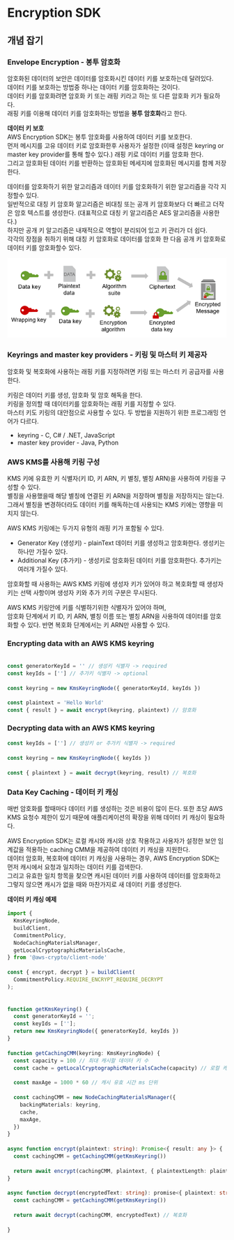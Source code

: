 # Encryption SDK

## 개념 잡기

### Envelope Encryption - 봉투 암호화

암호화된 데이터의 보안은 데이터를 암호화시킨 데이터 키를 보호하는데 달려있다.     
데이터 키를 보호하는 방법중 하나는 데이터 키를 암호화하는 것이다.       
데이터 키를 암호화려면 암호화 키 또는 래핑 키라고 하는 또 다른 암호화 키가 필요하다.       
래핑 키를 이용해 데이터 키를 암호화하는 방법을 **봉투 암호화**라고 한다.

**데이터 키 보호**        
AWS Encryption SDK는 봉투 암호화를 사용하여 데이터 키를 보호한다.       
먼저 메시지를 고유 데이터 키로 암호화한후 사용자가 설정한 (이때 설정은 keyring or master key provider를 통해 할수 있다.) 래핑 키로 데이터 키를 암호화 한다.        
그리고 암호화된 데이터 키를 반환하는 암호화된 메세지에 암호화된 메시지를 함께 저장한다.

데이터를 암호화하기 위한 알고리즘과 데이터 키를 암호화하기 위한 알고리즘을 각각 지정할수 있다.       
일반적으로 대칭 키 암호화 알고리즘은 비대칭 또는 공개 키 암호화보다 더 빠르고 더작은 암호 텍스트를 생성한다. (대표적으로 대칭 키 알고리즘은 AES 알고리즘을 사용한다.)       
하지만 공개 키 알고리즘은 내재적으로 역할이 분리되어 있고 키 관리가 더 쉽다.         
각각의 장점을 취하기 위해 대칭 키 암호화로 데이터를 암호화 한 다음 공개 키 암호화로 데이터 키를 암호화할수 있다.
<center><img src="envelope-encryption-70.png"></center>

### Keyrings and master key providers - 키링 및 마스터 키 제공자

암호화 및 복호화에 사용하는 래핑 키를 지정하려면 키링 또는 마스터 키 공급자를 사용한다.

키링은 데이터 키를 생성, 암호화 및 암호 해독을 한다.     
키링을 정의할 때 데이터키를 암호화하는 래핑 키를 지정할 수 있다.       
마스터 키도 키링의 대안점으로 사용할 수 있다.
두 방법을 지원하기 위한 프로그래밍 언어가 다르다.

- keyring - C, C# / .NET, JavaScript
- master key provider - Java, Python

### AWS KMS를 사용해 키링 구성

KMS 키에 유효한 키 식별자(키 ID, 키 ARN, 키 별칭, 별칭 ARN)을 사용하여 키링을 구성할 수 있다.      
별칭을 사용했을때 해당 별칭에 연결된 키 ARN을 저장하며 별칭을 저장하지는 않는다.      
그래서 별칭을 변경하더라도 데이터 키를 해독하는데 사용되는 KMS 키에는 영향을 미치지 않는다.   

AWS KMS 키링에는 두가지 유형의 래핑 키가 포함될 수 있다.
- Generator Key (생성키) - plainText 데이터 키를 생성하고 암호화한다. 생성키는 하나만 가질수 있다.
- Additional Key (추가키) - 생성키로 암호화된 데이터 키를 암호화한다. 추가키는 여러개 가질수 있다.

암호화할 때 사용하는 AWS KMS 키링에 생성자 키가 있어야 하고 복호화할 때 생성자 키는 선택 사항이며 생성자 키와 추가 키의 구분은 무시된다.      

AWS KMS 키링안에 키를 식별하기위한 식별자가 있어야 하며,  
암호화 단계에서 키 ID, 키 ARN, 별칭 이름 또는 별칭 ARN을 사용하여 데이터를 암호화할 수 있다.
반면 복호화 단계에서는 키 ARN만 사용할 수 있다.

### Encrypting data with an AWS KMS keyring

```ts

const generatorKeyId = '' // 생성키 식별자 -> required
const keyIds = [''] // 추가키 식별자 -> optional

const keyring = new KmsKeyringNode({ generatorKeyId, keyIds })

const plaintext = 'Hello World'
const { result } = await encrypt(keyring, plaintext) // 암호화
```

### Decrypting data with an AWS KMS keyring

```ts
const keyIds = [''] // 생성키 or 추가키 식별자 -> required

const keyring = new KmsKeyringNode({ keyIds })

const { plaintext } = await decrypt(keyring, result) // 복호화
```

### Data Key Caching - 데이터 키 캐싱
매번 암호화를 할때마다 데이터 키를 생성하는 것은 비용이 많이 든다.
또한 초당 AWS KMS 요청수 제한이 있기 때문에 애플리케이션의 확장을 위해 데이터 키 캐싱이 필요하다.

AWS Encryption SDK는 로컬 캐시와 캐시와 상호 작용하고 사용자가 설정한 보안 임계값을 적용하는 caching CMM을 제공하여 데이터 키 캐싱을 지원한다.      
데이터 암호화, 복호화에 데이터 키 캐싱을 사용하는 경우, AWS Encryption SDK는 먼저 캐시에서 요청과 일치하는 데이터 키를 검색한다.      
그리고 유효한 일치 항목을 찾으면 캐시된 데이터 키를 사용하여 데이터를 암호화하고 그렇지 않으면 캐시가 없을 때와 마찬가지로 새 데이터 키를 생성한다.    

**데이터 키 캐싱 예제**

```ts
import {
  KmsKeyringNode,
  buildClient,
  CommitmentPolicy,
  NodeCachingMaterialsManager,
  getLocalCryptographicMaterialsCache,
} from '@aws-crypto/client-node'

const { encrypt, decrypt } = buildClient(
  CommitmentPolicy.REQUIRE_ENCRYPT_REQUIRE_DECRYPT
);


function getKmsKeyring() {
  const generatorKeyId = '';
  const keyIds = [''];
  return new KmsKeyringNode({ generatorKeyId, keyIds })
}

function getCachingCMM(keyring: KmsKeyringNode) {
  const capacity = 100 // 최대 캐시할 데이터 키 수
  const cache = getLocalCryptographicMaterialsCache(capacity) // 로컬 캐시

  const maxAge = 1000 * 60 // 캐시 유효 시간 ms 단위

  const cachingCMM = new NodeCachingMaterialsManager({
    backingMaterials: keyring,
    cache,
    maxAge,
  })
}

async function encrypt(plaintext: string): Promise<{ result: any }> {
  const cachingCMM = getCachingCMM(getKmsKeyring())
  
  return await encrypt(cachingCMM, plaintext, { plaintextLength: plaintext.length }) // 암호화
}

async function decrypt(encryptedText: string): promise<{ plaintext: string }> {
  const cachingCMM = getCachingCMM(getKmsKeyring())
    
  return await decrypt(cachingCMM, encryptedText) // 복호화
  
}
```


